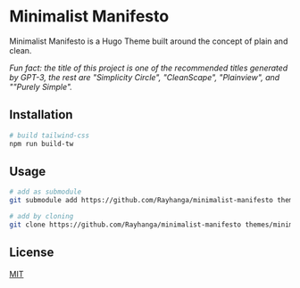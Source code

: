 # Minimalist Manifesto

Minimalist Manifesto is a Hugo Theme built around the concept of plain and clean.

_Fun fact: the title of this project is one of the recommended titles generated by GPT-3, the rest are "Simplicity Circle", "CleanScape", "Plainview", and ""Purely Simple"._


## Installation

```sh
# build tailwind-css
npm run build-tw
```

## Usage

```sh
# add as submodule
git submodule add https://github.com/Rayhanga/minimalist-manifesto themes/minimalist-manifesto

# add by cloning
git clone https://github.com/Rayhanga/minimalist-manifesto themes/minimalist-manifesto
```

## License

[MIT](https://choosealicense.com/licenses/mit/)
